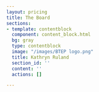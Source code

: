 ```yaml
---
layout: pricing
title: The Board
sections:
- template: contentblock
  component: content_block.html
  bg: gray
  type: contentblock
  image: "/images/BTEP logo.png"
  title: Kathryn Ruland
  section_id: ''
  content: ''
  actions: []

---
```

